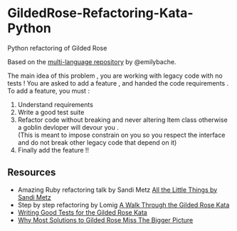 # GildedRose-Refactoring-Kata-Python
Python refactoring of Gilded Rose

Based on the [multi-language repository](https://github.com/emilybache/GildedRose-Refactoring-Kata) by @emilybache.

The main idea of this problem , you are working with legacy code with no tests !
You are asked to add a feature , and handed the code requirements .  
To add a feature, you must :  
1. Understand requirements  
2. Write a good test suite   
3. Refactor code without breaking and never altering Item class otherwise a goblin devloper will devour you .  
(This is meant to impose constrain on you so you respect the interface and do not break other legacy code that depend on it)  
4. Finally add the feature !!  

## Resources
- Amazing Ruby refactoring talk by Sandi Metz [All the Little Things by Sandi Metz](https://www.youtube.com/watch?v=8bZh5LMaSmE&t=1228s)
- Step by step refactoring by Lomig [A Walk Through the Gilded Rose Kata](https://dev.to/lomig/a-walk-through-the-gilded-rose-kata-pt-1-do-not-break-anything-23b1)
- [Writing Good Tests for the Gilded Rose Kata](https://coding-is-like-cooking.info/2013/03/writing-good-tests-for-the-gilded-rose-kata/)
- [Why Most Solutions to Gilded Rose Miss The Bigger Picture](http://iamnotmyself.com/2012/12/08/why-most-solutions-to-gilded-rose-miss-the-bigger-picture/)
